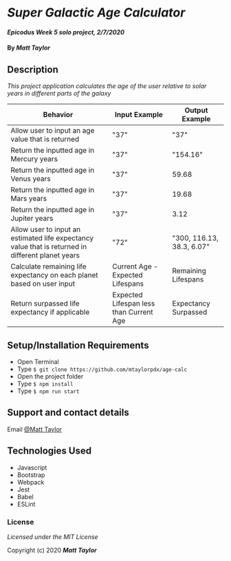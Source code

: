 # _Super Galactic Age Calculator_

#### _Epicodus Week 5 solo project, 2/7/2020_

#### By _Matt Taylor_

## Description

_This project application calculates the age of the user relative to solar years in different parts of the galaxy_

| Behavior | Input Example | Output Example |
|----|----|-----|
| Allow user to input an age value that is returned | "37" | "37" | |
| Return the inputted age in Mercury years |  "37" | "154.16" |
| Return the inputted age in Venus years | "37" | 59.68 |
| Return the inputted age in Mars years | "37" | 19.68 |
| Return the inputted age in Jupiter years  | "37" | 3.12 |
| Allow user to input an estimated life expectancy value that is returned in different planet years | "72" | "300, 116.13, 38.3, 6.07" |
| Calculate remaining life expectancy on each planet based on user input | Current Age - Expected Lifespans | Remaining Lifespans |
| Return surpassed life expectancy if applicable | Expected Lifespan less than Current Age | Expectancy Surpassed |

## Setup/Installation Requirements

* Open Terminal
* Type ``$ git clone https://github.com/mtaylorpdx/age-calc``
* Open the project folder
* Type ``$ npm install``
* Type ``$ npm run start``

## Support and contact details

Email [@Matt Taylor](mailto:me@email.com)

## Technologies Used

* Javascript
* Bootstrap
* Webpack
* Jest
* Babel
* ESLint

### License

*Licensed under the MIT License*

Copyright (c) 2020 **_Matt Taylor_**
